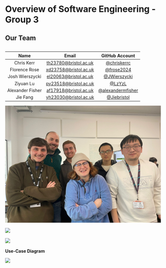 # Overview of Software Engineering - Group 3

## Our Team
<table align="left">
  <thead>
    <tr>
      <th style="text-align:center">Name</th>
      <th style="text-align:center">Email</th>
      <th style="text-align:center">GitHub Account</th>
    </tr>
  </thead>
  <tbody>
    <tr>
      <td style="text-align:center">Chris Kerr</td>
      <td style="text-align:center"><a href="mailto:th23780@bristol.ac.uk">th23780@bristol.ac.uk</a></td>
      <td style="text-align:center"><a href="https://github.com/chriskerrc">@chriskerrc</a></td>
    </tr>
    <tr>
      <td style="text-align:center">Florence Rose</td>
      <td style="text-align:center"><a href="mailto:xd23758@bristol.ac.uk">xd23758@bristol.ac.uk</a></td>
      <td style="text-align:center"><a href="https://github.com/frose2024">@frose2024</a></td>
    </tr>
    <tr>
      <td style="text-align:center">Josh Wierszycki</td>
      <td style="text-align:center"><a href="mailto:el20063@bristol.ac.uk">el20063@bristol.ac.uk</a></td>
      <td style="text-align:center"><a href="https://github.com/JWierszycki">@JWierszycki</a></td>
    </tr>
    <tr>
      <td style="text-align:center">Ziyuan Lu</td>
      <td style="text-align:center"><a href="mailto:py23518@bristol.ac.uk">py23518@bristol.ac.uk</a></td>
      <td style="text-align:center"><a href="https://github.com/LzYzL">@LzYzL</a></td>
    </tr>
    <tr>
      <td style="text-align:center">Alexander Fisher</td>
      <td style="text-align:center"><a href="mailto:af17918@bristol.ac.uk">af17918@bristol.ac.uk</a></td>
      <td style="text-align:center"><a href="https://github.com/alexandermfisher">@alexandermfisher</a></td>
    </tr>
    <tr>
      <td style="text-align:center">Jie Fang</td>
      <td style="text-align:center"><a href="mailto:yh23030@bristol.ac.uk">yh23030@bristol.ac.uk</a></td>
      <td style="text-align:center"><a href="https://github.com/Jiebristol">@Jiebristol</a></td>
    </tr>
  </tbody>
</table>

<img title="a title" alt="Alt text" src="/group3.jpg" width="522">


[![](https://res.cloudinary.com/marcomontalbano/image/upload/v1707426687/video_to_markdown/images/youtube--oTml2CcK-2s-c05b58ac6eb4c4700831b2b3070cd403.jpg)](https://www.youtube.com/watch?v=oTml2CcK-2s "")

[![](https://res.cloudinary.com/marcomontalbano/image/upload/v1707426766/video_to_markdown/images/youtube--akkWPsFFah0-c05b58ac6eb4c4700831b2b3070cd403.jpg)](https://www.youtube.com/watch?v=akkWPsFFah0 "")



**Use-Case Diagram**

<img src='/User-Case-Diagram'/>

<br>

